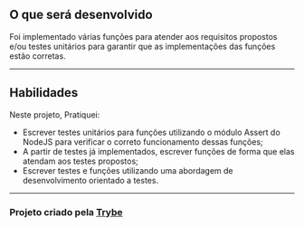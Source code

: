 ## O que será desenvolvido

Foi implementado várias funções para atender aos requisitos propostos e/ou testes unitários para garantir que as implementações das funções estão corretas.

---

## Habilidades

Neste projeto, Pratiquei:

* Escrever testes unitários para funções utilizando o módulo Assert do NodeJS para verificar o correto funcionamento dessas funções;
* A partir de testes já implementados, escrever funções de forma que elas atendam aos testes propostos;
* Escrever testes e funções utilizando uma abordagem de desenvolvimento orientado a testes.

---

<h3>Projeto criado pela <a href="https://www.betrybe.com/">Trybe</a></h3>
